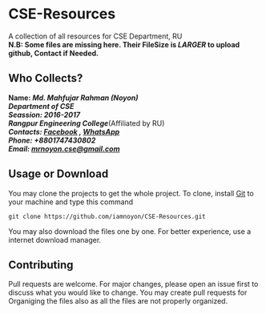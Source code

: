 # CSE-Resources #

A collection of all resources for CSE Department, RU<br>
**N.B: Some files are missing here. Their FileSize is _LARGER_ to upload github, Contact if Needed.** 

## Who Collects?
**Name: _Md. Mahfujar Rahman (Noyon)_** <br> 
***Department of CSE*** <br> 
***Seassion: 2016-2017*** <br> 
***Rangpur Engineering College***(Affiliated by RU)<br>
***Contacts: [Facebook](https://www.facebook.com/rahman.mahfujar/) , [WhatsApp](https://wa.me/+8801747430802)***<br>
***Phone: +8801747430802***<br>
***Email: mrnoyon.cse@gmail.com***

## Usage or Download
You may clone the projects to get the whole project. To clone, install [Git](https://git-scm.com/) to your machine and type this command  
```git
git clone https://github.com/iamnoyon/CSE-Resources.git
```
You may also download the files one by one. For better experience, use a internet download manager.

## Contributing
Pull requests are welcome. For major changes, please open an issue first to discuss what you would like to change. You may create pull requests for Organiging the files also as all the files are not properly organized.
